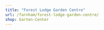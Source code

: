 ```yaml
---
title: "Forest Lodge Garden Centre"
url: /farnham/forest-lodge-garden-centre/
shop: Garten-Center
---
```

